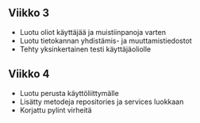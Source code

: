 ## Viikko 3

- Luotu oliot käyttäjää ja muistiinpanoja varten
- Luotu tietokannan yhdistämis- ja muuttamistiedostot
- Tehty yksinkertainen testi käyttäjäoliolle

## Viikko 4
- Luotu perusta käyttöliittymälle
- Lisätty metodeja repositories ja services luokkaan
- Korjattu pylint virheitä
